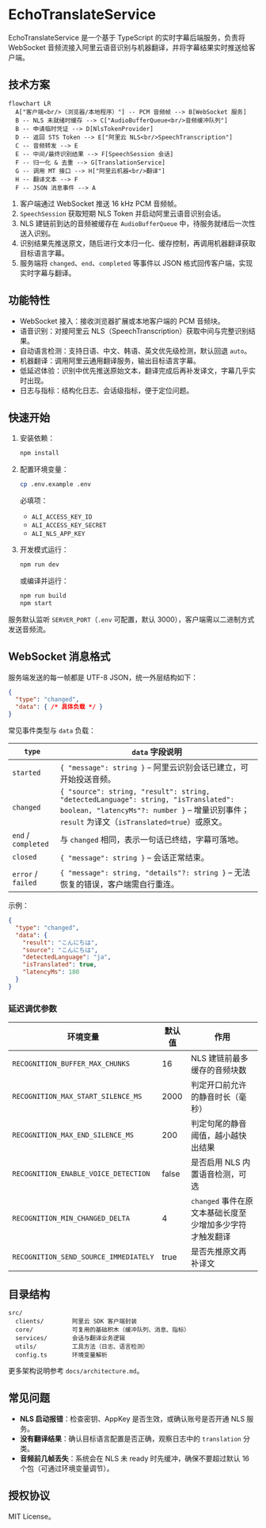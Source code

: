 # EchoTranslateService

EchoTranslateService 是一个基于 TypeScript 的实时字幕后端服务，负责将 WebSocket 音频流接入阿里云语音识别与机器翻译，并将字幕结果实时推送给客户端。

## 技术方案

```mermaid
flowchart LR
  A["客户端<br/>（浏览器/本地程序）"] -- PCM 音频帧 --> B[WebSocket 服务]
  B -- NLS 未就绪时缓存 --> C["AudioBufferQueue<br/>音频缓冲队列"]
  B -- 申请临时凭证 --> D[NlsTokenProvider]
  D -- 返回 STS Token --> E["阿里云 NLS<br/>SpeechTranscription"]
  C -- 音频转发 --> E
  E -- 中间/最终识别结果 --> F[SpeechSession 会话]
  F -- 归一化 & 去重 --> G[TranslationService]
  G -- 调用 MT 接口 --> H["阿里云机器<br/>翻译"]
  H -- 翻译文本 --> F
  F -- JSON 消息事件 --> A
```

1. 客户端通过 WebSocket 推送 16 kHz PCM 音频帧。
2. `SpeechSession` 获取短期 NLS Token 并启动阿里云语音识别会话。
3. NLS 建链前到达的音频被缓存在 `AudioBufferQueue` 中，待服务就绪后一次性送入识别。
4. 识别结果先推送原文，随后进行文本归一化、缓存控制，再调用机器翻译获取目标语言字幕。
5. 服务端将 `changed`、`end`、`completed` 等事件以 JSON 格式回传客户端，实现实时字幕与翻译。

## 功能特性

- WebSocket 接入：接收浏览器扩展或本地客户端的 PCM 音频块。
- 语音识别：对接阿里云 NLS（SpeechTranscription）获取中间与完整识别结果。
- 自动语言检测：支持日语、中文、韩语、英文优先级检测，默认回退 `auto`。
- 机器翻译：调用阿里云通用翻译服务，输出目标语言字幕。
- 低延迟体验：识别中优先推送原始文本，翻译完成后再补发译文，字幕几乎实时出现。
- 日志与指标：结构化日志、会话级指标，便于定位问题。

## 快速开始

1. 安装依赖：
   ```bash
   npm install
   ```
2. 配置环境变量：
   ```bash
   cp .env.example .env
   ```
   必填项：
   - `ALI_ACCESS_KEY_ID`
   - `ALI_ACCESS_KEY_SECRET`
   - `ALI_NLS_APP_KEY`

3. 开发模式运行：
   ```bash
   npm run dev
   ```
   或编译并运行：
   ```bash
   npm run build
   npm start
   ```

服务默认监听 `SERVER_PORT`（`.env` 可配置，默认 3000），客户端需以二进制方式发送音频流。

## WebSocket 消息格式

服务端发送的每一帧都是 UTF-8 JSON，统一外层结构如下：

```json
{
  "type": "changed",
  "data": { /* 具体负载 */ }
}
```

常见事件类型与 `data` 负载：

| `type` | `data` 字段说明 |
| ------ | --------------- |
| `started` | `{ "message": string }` – 阿里云识别会话已建立，可开始投送音频。 |
| `changed` | `{ "source": string, "result": string, "detectedLanguage": string, "isTranslated": boolean, "latencyMs"?: number }` – 增量识别事件；`result` 为译文（`isTranslated=true`）或原文。 |
| `end` / `completed` | 与 `changed` 相同，表示一句话已终结，字幕可落地。 |
| `closed` | `{ "message": string }` – 会话正常结束。 |
| `error` / `failed` | `{ "message": string, "details"?: string }` – 无法恢复的错误，客户端需自行重连。 |

示例：

```json
{
  "type": "changed",
  "data": {
    "result": "こんにちは",
    "source": "こんにちは",
    "detectedLanguage": "ja",
    "isTranslated": true,
    "latencyMs": 180
  }
}
```

### 延迟调优参数

| 环境变量 | 默认值 | 作用 |
| -------- | ------ | ---- |
| `RECOGNITION_BUFFER_MAX_CHUNKS` | 16 | NLS 建链前最多缓存的音频块数 |
| `RECOGNITION_MAX_START_SILENCE_MS` | 2000 | 判定开口前允许的静音时长（毫秒） |
| `RECOGNITION_MAX_END_SILENCE_MS` | 200 | 判定句尾的静音阈值，越小越快出结果 |
| `RECOGNITION_ENABLE_VOICE_DETECTION` | false | 是否启用 NLS 内置语音检测，可选 |
| `RECOGNITION_MIN_CHANGED_DELTA` | 4 | `changed` 事件在原文本基础长度至少增加多少字符才触发翻译 |
| `RECOGNITION_SEND_SOURCE_IMMEDIATELY` | true | 是否先推原文再补译文 |

## 目录结构

```text
src/
  clients/        阿里云 SDK 客户端封装
  core/           可复用的基础积木（缓冲队列、消息、指标）
  services/       会话与翻译业务逻辑
  utils/          工具方法（日志、语言检测）
  config.ts       环境变量解析
```

更多架构说明参考 `docs/architecture.md`。

## 常见问题

- **NLS 启动报错**：检查密钥、AppKey 是否生效，或确认账号是否开通 NLS 服务。
- **没有翻译结果**：确认目标语言配置是否正确，观察日志中的 `translation` 分类。
- **音频前几帧丢失**：系统会在 NLS 未 ready 时先缓冲，确保不要超过默认 16 个包（可通过环境变量调节）。

## 授权协议

MIT License。
